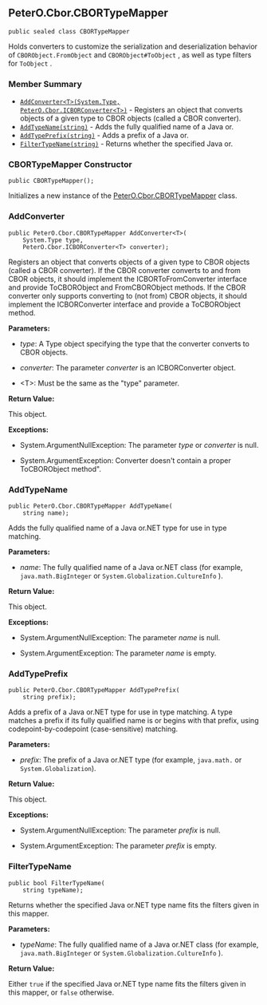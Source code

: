 ## PeterO.Cbor.CBORTypeMapper

    public sealed class CBORTypeMapper

Holds converters to customize the serialization and deserialization behavior of  `CBORObject.FromObject`  and  `CBORObject#ToObject` , as well as type filters for  `ToObject` .

### Member Summary
* <code>[AddConverter&lt;T&gt;(System.Type, PeterO.Cbor.ICBORConverter&lt;T&gt;)](#AddConverter_T_System_Type_PeterO_Cbor_ICBORConverter_T)</code> - Registers an object that converts objects of a given type to CBOR objects (called a CBOR converter).
* <code>[AddTypeName(string)](#AddTypeName_string)</code> - Adds the fully qualified name of a Java or.
* <code>[AddTypePrefix(string)](#AddTypePrefix_string)</code> - Adds a prefix of a Java or.
* <code>[FilterTypeName(string)](#FilterTypeName_string)</code> - Returns whether the specified Java or.

<a id="Void_ctor"></a>
### CBORTypeMapper Constructor

    public CBORTypeMapper();

Initializes a new instance of the [PeterO.Cbor.CBORTypeMapper](PeterO.Cbor.CBORTypeMapper.md) class.

<a id="AddConverter_T_System_Type_PeterO_Cbor_ICBORConverter_T"></a>
### AddConverter

    public PeterO.Cbor.CBORTypeMapper AddConverter<T>(
        System.Type type,
        PeterO.Cbor.ICBORConverter<T> converter);

Registers an object that converts objects of a given type to CBOR objects (called a CBOR converter). If the CBOR converter converts to and from CBOR objects, it should implement the ICBORToFromConverter interface and provide ToCBORObject and FromCBORObject methods. If the CBOR converter only supports converting to (not from) CBOR objects, it should implement the ICBORConverter interface and provide a ToCBORObject method.

<b>Parameters:</b>

 * <i>type</i>: A Type object specifying the type that the converter converts to CBOR objects.

 * <i>converter</i>: The parameter  <i>converter</i>
 is an ICBORConverter object.

 * &lt;T&gt;: Must be the same as the "type" parameter.

<b>Return Value:</b>

This object.

<b>Exceptions:</b>

 * System.ArgumentNullException:
The parameter  <i>type</i>
 or  <i>converter</i>
 is null.

 * System.ArgumentException:
Converter doesn't contain a proper ToCBORObject method".

<a id="AddTypeName_string"></a>
### AddTypeName

    public PeterO.Cbor.CBORTypeMapper AddTypeName(
        string name);

Adds the fully qualified name of a Java or.NET type for use in type matching.

<b>Parameters:</b>

 * <i>name</i>: The fully qualified name of a Java or.NET class (for example,  `java.math.BigInteger`  or  `System.Globalization.CultureInfo`  ).

<b>Return Value:</b>

This object.

<b>Exceptions:</b>

 * System.ArgumentNullException:
The parameter  <i>name</i>
 is null.

 * System.ArgumentException:
The parameter  <i>name</i>
 is empty.

<a id="AddTypePrefix_string"></a>
### AddTypePrefix

    public PeterO.Cbor.CBORTypeMapper AddTypePrefix(
        string prefix);

Adds a prefix of a Java or.NET type for use in type matching. A type matches a prefix if its fully qualified name is or begins with that prefix, using codepoint-by-codepoint (case-sensitive) matching.

<b>Parameters:</b>

 * <i>prefix</i>: The prefix of a Java or.NET type (for example, `java.math.` or `System.Globalization`).

<b>Return Value:</b>

This object.

<b>Exceptions:</b>

 * System.ArgumentNullException:
The parameter  <i>prefix</i>
 is null.

 * System.ArgumentException:
The parameter  <i>prefix</i>
 is empty.

<a id="FilterTypeName_string"></a>
### FilterTypeName

    public bool FilterTypeName(
        string typeName);

Returns whether the specified Java or.NET type name fits the filters given in this mapper.

<b>Parameters:</b>

 * <i>typeName</i>: The fully qualified name of a Java or.NET class (for example,  `java.math.BigInteger`  or  `System.Globalization.CultureInfo`  ).

<b>Return Value:</b>

Either  `true`  if the specified Java or.NET type name fits the filters given in this mapper, or  `false`  otherwise.
